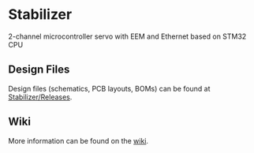 # Stabilizer
2-channel microcontroller servo with EEM and Ethernet based on STM32 CPU

## Design Files

Design files (schematics, PCB layouts, BOMs) can be found at [Stabilizer/Releases](https://github.com/sinara-hw/Stabilizer/releases).

## Wiki

More information can be found on the [wiki](https://github.com/sinara-hw/Stabilizer/wiki).
